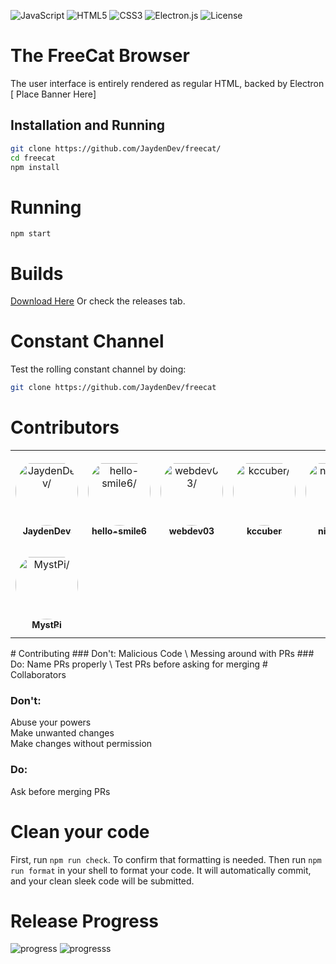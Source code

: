 
![JavaScript](https://img.shields.io/badge/javascript-%23323330.svg?style=for-the-badge&logo=javascript&logoColor=%23F7DF1E)
![HTML5](https://img.shields.io/badge/html5-%23E34F26.svg?style=for-the-badge&logo=html5&logoColor=white)
![CSS3](https://img.shields.io/badge/css3-%231572B6.svg?style=for-the-badge&logo=css3&logoColor=white)
![Electron.js](https://img.shields.io/badge/Electron-191970?style=for-the-badge&logo=Electron&logoColor=white)
![License](https://camo.githubusercontent.com/3dbcfa4997505c80ef928681b291d33ecfac2dabf563eb742bb3e269a5af909c/68747470733a2f2f696d672e736869656c64732e696f2f6769746875622f6c6963656e73652f496c65726961796f2f6d61726b646f776e2d6261646765733f7374796c653d666f722d7468652d6261646765)
# The FreeCat Browser
The user interface is entirely rendered as regular HTML, backed by Electron
[ Place Banner Here]
## Installation and Running
```bash
git clone https://github.com/JaydenDev/freecat/
cd freecat
npm install
```
# Running
`npm start`
# Builds
[Download Here](https://dl.jaydendev.repl.co/freecat)
Or check the releases tab.
# Constant Channel
Test the rolling constant channel by doing:
```bash
git clone https://github.com/JaydenDev/freecat
```
# Contributors
<table>
<tr>
    <td align="center" style="word-wrap: break-word; width: 150.0; height: 150.0">
        <a href=https://github.com/JaydenDev>
            <img src=https://avatars.githubusercontent.com/u/92550746?v=4 width="100;"  style="border-radius:50%;align-items:center;justify-content:center;overflow:hidden;padding-top:10px" alt=JaydenDev/>
            <br />
            <sub style="font-size:14px"><b>JaydenDev</b></sub>
        </a>
    </td>
    <td align="center" style="word-wrap: break-word; width: 150.0; height: 150.0">
        <a href=https://github.com/hello-smile6>
            <img src=https://avatars.githubusercontent.com/u/73048226?v=4 width="100;"  style="border-radius:50%;align-items:center;justify-content:center;overflow:hidden;padding-top:10px" alt=hello-smile6/>
            <br />
            <sub style="font-size:14px"><b>hello-smile6</b></sub>
        </a>
    </td>
    <td align="center" style="word-wrap: break-word; width: 150.0; height: 150.0">
        <a href=https://github.com/webdev03>
            <img src=https://avatars.githubusercontent.com/u/75148774?v=4 width="100;"  style="border-radius:50%;align-items:center;justify-content:center;overflow:hidden;padding-top:10px" alt=webdev03/>
            <br />
            <sub style="font-size:14px"><b>webdev03</b></sub>
        </a>
    </td>
    <td align="center" style="word-wrap: break-word; width: 150.0; height: 150.0">
        <a href=https://github.com/kccuber-scratch>
            <img src=https://avatars.githubusercontent.com/u/92891642?v=4 width="100;"  style="border-radius:50%;align-items:center;justify-content:center;overflow:hidden;padding-top:10px" alt=kccuber/>
            <br />
            <sub style="font-size:14px"><b>kccuber</b></sub>
        </a>
    </td>
    <td align="center" style="word-wrap: break-word; width: 150.0; height: 150.0">
        <a href=https://github.com/ninjamar>
            <img src=https://avatars.githubusercontent.com/u/70116773?v=4 width="100;"  style="border-radius:50%;align-items:center;justify-content:center;overflow:hidden;padding-top:10px" alt=ninjamar/>
            <br />
            <sub style="font-size:14px"><b>ninjamar</b></sub>
        </a>
    </td>
    <td align="center" style="word-wrap: break-word; width: 150.0; height: 150.0">
        <a href=https://github.com/ScolderCreations>
            <img src=https://avatars.githubusercontent.com/u/69083943?v=4 width="100;"  style="border-radius:50%;align-items:center;justify-content:center;overflow:hidden;padding-top:10px" alt=Scolder/>
            <br />
            <sub style="font-size:14px"><b>Scolder</b></sub>
        </a>
    </td>
</tr>
<tr>
    <td align="center" style="word-wrap: break-word; width: 150.0; height: 150.0">
        <a href=https://github.com/MystPi>
            <img src=https://avatars.githubusercontent.com/u/86574651?v=4 width="100;"  style="border-radius:50%;align-items:center;justify-content:center;overflow:hidden;padding-top:10px" alt=MystPi/>
            <br />
            <sub style="font-size:14px"><b>MystPi</b></sub>
        </a>
    </td>
</tr>
</table>
# Contributing
### Don't:
Malicious Code \
Messing around with PRs
### Do:
Name PRs properly \
Test PRs before asking for merging
# Collaborators

### Don't:
Abuse your powers \
Make unwanted changes \
Make changes without permission
### Do:
Ask before merging PRs
# Clean your code
First, run `npm run check`. To confirm that formatting is needed. Then run `npm run format` in your shell to format your code. It will automatically commit, and your clean sleek code will be submitted.
# Release Progress
![progress](https://progress-bar.dev/75/?title=2.0)
![progresss](https://progress-bar.dev/0/?title=3.0)

